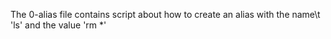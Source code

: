 The 0-alias file contains script about how to create an alias with the name\t 'ls' and the value 'rm *'

